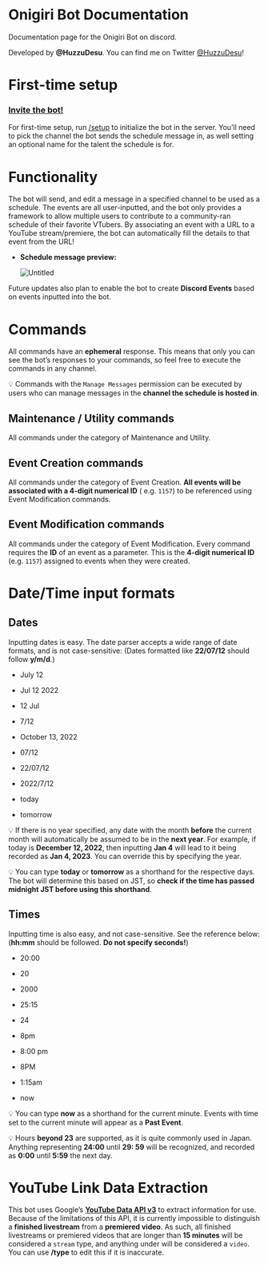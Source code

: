 # Onigiri Bot Documentation

Documentation page for the Onigiri Bot on discord.

Developed by **@HuzzuDesu**. You can find me on Twitter [@HuzzuDesu](https://twitter.com/HuzzuDesu)!

# First-time setup

### [Invite the bot!](https://discord.com/api/oauth2/authorize?client_id=993098446187794462&permissions=8590198784&scope=bot%20applications.commands)

For first-time setup, run [/setup](https://www.notion.so/setup-a0ad166ca530437d8f1c19a79420a77f) to initialize the bot
in the server. You’ll need to pick the channel the bot sends the schedule message in, as well setting an optional name
for the talent the schedule is for.

# Functionality

The bot will send, and edit a message in a specified channel to be used as a schedule. The events are all user-inputted,
and the bot only provides a framework to allow multiple users to contribute to a community-ran schedule of their
favorite VTubers. By associating an event with a URL to a YouTube stream/premiere, the bot can automatically fill the
details to that event from the URL!

- **Schedule message preview:**

  ![Untitled](https://s3.us-west-2.amazonaws.com/secure.notion-static.com/fce77fff-0766-4bbb-bac6-bbf98f92046d/Untitled.png?X-Amz-Algorithm=AWS4-HMAC-SHA256&X-Amz-Content-Sha256=UNSIGNED-PAYLOAD&X-Amz-Credential=AKIAT73L2G45EIPT3X45%2F20220704%2Fus-west-2%2Fs3%2Faws4_request&X-Amz-Date=20220704T060237Z&X-Amz-Expires=86400&X-Amz-Signature=ec67c7cdee5e78182ca56f5766582a0e4e9708dfb19733e5badfa187cfce2f84&X-Amz-SignedHeaders=host&response-content-disposition=filename%20%3D%22Untitled.png%22&x-id=GetObject)

Future updates also plan to enable the bot to create **Discord Events** based on events inputted into the bot.

# Commands

All commands have an **ephemeral** response. This means that only you can see the bot’s responses to your commands, so
feel free to execute the commands in any channel.

💡 Commands with the `Manage Messages` permission can be executed by users who can manage messages in the **channel the
schedule is hosted in**.

## Maintenance / Utility commands

All commands under the category of Maintenance and Utility.

## Event Creation commands

All commands under the category of Event Creation. **All events will be associated with a 4-digit numerical ID** (
e.g. `1157`) to be referenced using Event Modification commands.

## Event Modification commands

All commands under the category of Event Modification. Every command requires the **ID** of an event as a parameter.
This is the **4-digit numerical ID** (e.g. `1157`) assigned to events when they were created.

# Date/Time input formats

## Dates

Inputting dates is easy. The date parser accepts a wide range of date formats, and is not case-sensitive: (Dates
formatted like **22/07/12** should follow **y/m/d**.)

- July 12
- Jul 12 2022
- 12 Jul
- 7/12
- October 13, 2022

- 07/12
- 22/07/12
- 2022/7/12
- today
- tomorrow

💡 If there is no year specified, any date with the month **before** the current month will automatically be assumed to
be in the **next year**. For example, if today is **December 12, 2022**, then inputting **Jan 4** will lead to it being
recorded as **Jan 4, 2023**. You can override this by specifying the year.

💡 You can type **today** or **tomorrow** as a shorthand for the respective days. The bot will determine this based on
JST, so **check if the time has passed midnight JST before using this shorthand**.

## Times

Inputting time is also easy, and not case-sensitive. See the reference below: (**hh:mm** should be followed. **Do not
specify seconds!**)

- 20:00
- 20
- 2000
- 25:15
- 24

- 8pm
- 8:00 pm
- 8PM
- 1:15am
- now

💡 You can type **now** as a shorthand for the current minute. Events with time set to the current minute will appear as
a **Past Event**.

💡 Hours **beyond 23** are supported, as it is quite commonly used in Japan. Anything representing **24:00** until **29:
59** will be recognized, and recorded as **0:00** until **5:59** the next day.

# YouTube Link Data Extraction

This bot uses Google’s **[YouTube Data API v3](https://developers.google.com/youtube/v3)** to extract information for
use. Because of the limitations of this API, it is currently impossible to distinguish a **finished livestream** from a
**premiered video**. As such, all finished livestreams or premiered videos that are longer than **15 minutes** will be
considered a `stream` type, and anything under will be considered a `video`. You can use **/type** to edit this if it is
inaccurate.
